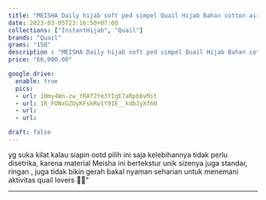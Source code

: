 ```yaml
---
title: "MEISHA Daily hijab soft ped simpel Quail Hijab Bahan cotton airflow"
date: 2023-03-05T23:16:50+07:00
collections: ["InstantHijab", "Quail"]
brands: "Quail"
grams: "150"
description : "MEISHA Daily hijab soft ped simpel Quail Hijab Bahan cotton airflow"
price: "66,000.00"

google_drive:
  enable: true
  pics:
  - url: 1Hmy4Wn-zw_YRAf2Ye3YIgE7aRpb6vMit
  - url: 1R_FONxGZUyKFskRw1Y9IE__kdbJyXf60
  - url: 
  - url: 

draft: false
---
```


yg suka kilat kalau siapin ootd pilih ini saja
 kelebihannya  tidak perlu disetrika, karena material  Meisha ini bertekstur unik 
sizenya juga standar, ringan , juga tidak bikin gerah 
bakal nyaman seharian untuk menemani aktivitas quail lovers 🥰😍"

----    
 
